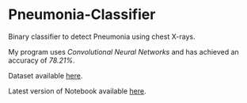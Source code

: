 # Pneumonia-Classifier

Binary classifier to detect Pneumonia using chest X-rays.

My program uses *Convolutional Neural Networks* and has achieved an accuracy of *78.21%*.

Dataset available [here](https://www.kaggle.com/paultimothymooney/chest-xray-pneumonia).

Latest version of Notebook available [here](https://www.kaggle.com/xruvix/pneumonia-detection-using-cnn).
